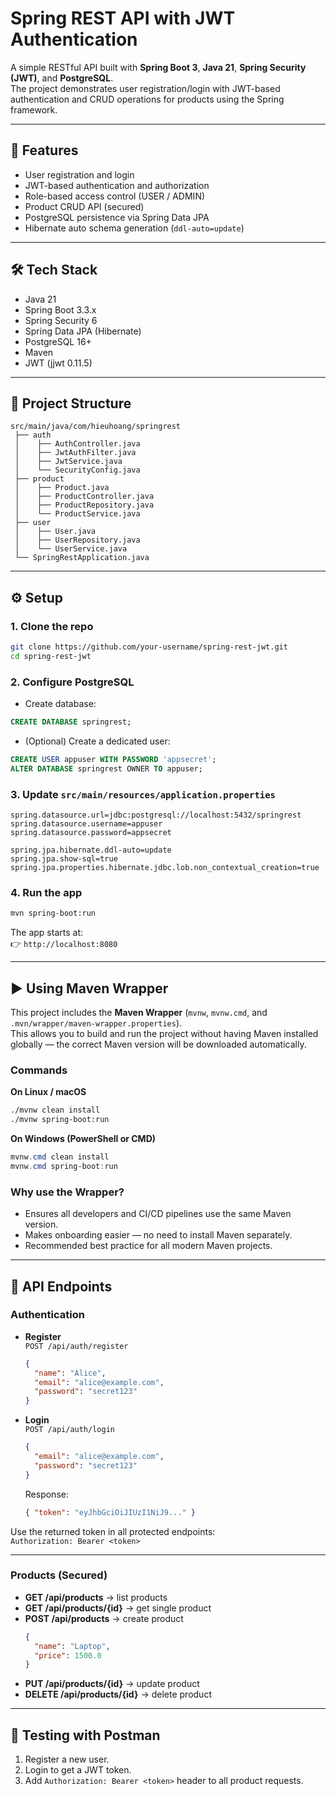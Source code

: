 # Spring REST API with JWT Authentication

A simple RESTful API built with **Spring Boot 3**, **Java 21**, **Spring Security (JWT)**, and **PostgreSQL**.  
The project demonstrates user registration/login with JWT-based authentication and CRUD operations for products using the Spring framework.

---

## 🚀 Features
- User registration and login
- JWT-based authentication and authorization
- Role-based access control (USER / ADMIN)
- Product CRUD API (secured)
- PostgreSQL persistence via Spring Data JPA
- Hibernate auto schema generation (`ddl-auto=update`)

---

## 🛠️ Tech Stack
- Java 21
- Spring Boot 3.3.x
- Spring Security 6
- Spring Data JPA (Hibernate)
- PostgreSQL 16+
- Maven
- JWT (jjwt 0.11.5)

---

## 📂 Project Structure
```
src/main/java/com/hieuhoang/springrest
 ├── auth
 │    ├── AuthController.java
 │    ├── JwtAuthFilter.java
 │    ├── JwtService.java
 │    └── SecurityConfig.java
 ├── product
 │    ├── Product.java
 │    ├── ProductController.java
 │    ├── ProductRepository.java
 │    └── ProductService.java
 ├── user
 │    ├── User.java
 │    ├── UserRepository.java
 │    └── UserService.java
 └── SpringRestApplication.java
```

---

## ⚙️ Setup

### 1. Clone the repo
```bash
git clone https://github.com/your-username/spring-rest-jwt.git
cd spring-rest-jwt
```

### 2. Configure PostgreSQL
- Create database:
```sql
CREATE DATABASE springrest;
```

- (Optional) Create a dedicated user:
```sql
CREATE USER appuser WITH PASSWORD 'appsecret';
ALTER DATABASE springrest OWNER TO appuser;
```

### 3. Update `src/main/resources/application.properties`
```properties
spring.datasource.url=jdbc:postgresql://localhost:5432/springrest
spring.datasource.username=appuser
spring.datasource.password=appsecret

spring.jpa.hibernate.ddl-auto=update
spring.jpa.show-sql=true
spring.jpa.properties.hibernate.jdbc.lob.non_contextual_creation=true
```

### 4. Run the app
```bash
mvn spring-boot:run
```

The app starts at:  
👉 `http://localhost:8080`

---

## ▶️ Using Maven Wrapper

This project includes the **Maven Wrapper** (`mvnw`, `mvnw.cmd`, and `.mvn/wrapper/maven-wrapper.properties`).  
This allows you to build and run the project without having Maven installed globally — the correct Maven version will be downloaded automatically.

### Commands

**On Linux / macOS**
```bash
./mvnw clean install
./mvnw spring-boot:run
```

**On Windows (PowerShell or CMD)**
```powershell
mvnw.cmd clean install
mvnw.cmd spring-boot:run
```

### Why use the Wrapper?
- Ensures all developers and CI/CD pipelines use the same Maven version.
- Makes onboarding easier — no need to install Maven separately.
- Recommended best practice for all modern Maven projects.

---

## 🔑 API Endpoints

### Authentication
- **Register**  
  `POST /api/auth/register`  
  ```json
  {
    "name": "Alice",
    "email": "alice@example.com",
    "password": "secret123"
  }
  ```

- **Login**  
  `POST /api/auth/login`  
  ```json
  {
    "email": "alice@example.com",
    "password": "secret123"
  }
  ```
  Response:
  ```json
  { "token": "eyJhbGciOiJIUzI1NiJ9..." }
  ```

Use the returned token in all protected endpoints:  
`Authorization: Bearer <token>`

---

### Products (Secured)
- **GET /api/products** → list products
- **GET /api/products/{id}** → get single product
- **POST /api/products** → create product
  ```json
  {
    "name": "Laptop",
    "price": 1500.0
  }
  ```
- **PUT /api/products/{id}** → update product
- **DELETE /api/products/{id}** → delete product

---

## 🧪 Testing with Postman
1. Register a new user.
2. Login to get a JWT token.
3. Add `Authorization: Bearer <token>` header to all product requests.

